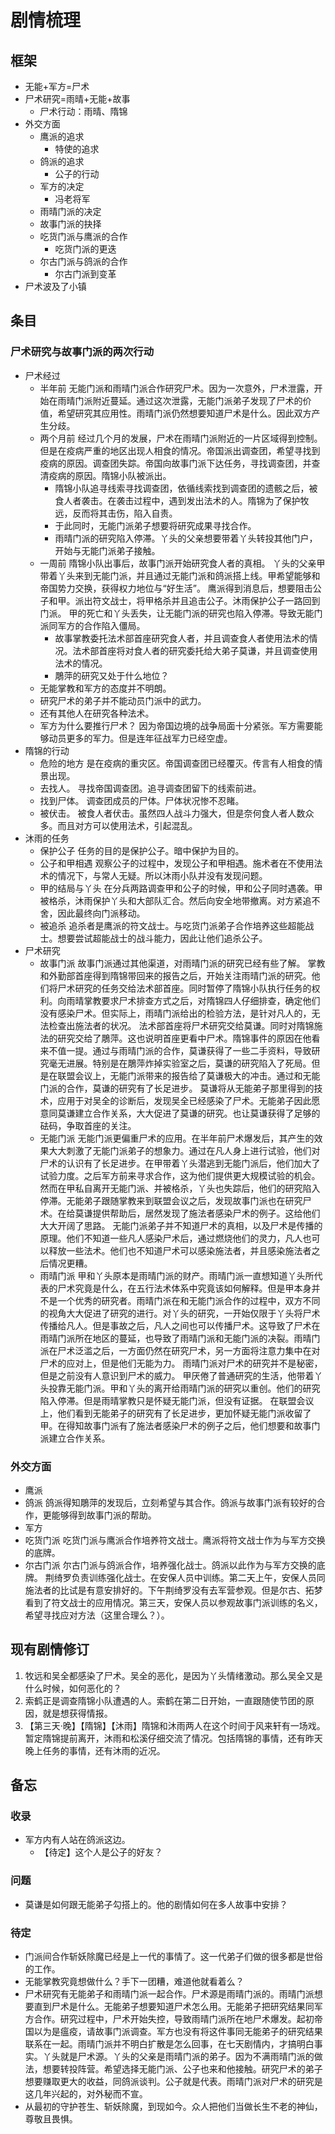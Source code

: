 # 剧情梳理

## 框架

+ 无能+军方=尸术
+ 尸术研究=雨晴+无能+故事
	+ 尸术行动：雨晴、隋锦
+ 外交方面
	+ 鹰派的追求
		+ 特使的追求
	+ 鸽派的追求
		+ 公子的行动
	+ 军方的决定
		+ 冯老将军
	+ 雨晴门派的决定
	+ 故事门派的抉择
	+ 吃货门派与鹰派的合作
		+ 吃货门派的更迭
	+ 尔古门派与鸽派的合作
		+ 尔古门派到变革
+ 尸术波及了小镇

## 条目

### 尸术研究与故事门派的两次行动

+ 尸术经过
	+ 半年前
		无能门派和雨晴门派合作研究尸术。因为一次意外，尸术泄露，开始在雨晴门派附近蔓延。通过这次泄露，无能门派弟子发现了尸术的价值，希望研究其应用性。雨晴门派仍然想要知道尸术是什么。因此双方产生分歧。
	+ 两个月前
		经过几个月的发展，尸术在雨晴门派附近的一片区域得到控制。但是在疫病严重的地区出现人相食的情况。帝国派出调查团，希望寻找到疫病的原因。调查团失踪。帝国向故事门派下达任务，寻找调查团，并查清疫病的原因。隋锦小队被派出。
		+ 隋锦小队追寻线索寻找调查团，依循线索找到调查团的遗骸之后，被食人者袭击。在袭击过程中，遇到发出法术的人。隋锦为了保护牧远，反而将其击伤，陷入自责。
		+ 于此同时，无能门派弟子想要将研究成果寻找合作。
		+ 雨晴门派的研究陷入停滞。丫头的父亲想要带着丫头转投其他门户，开始与无能门派弟子接触。
	+ 一周前
		隋锦小队出事后，故事门派开始研究食人者的真相。
		丫头的父亲甲带着丫头来到无能门派，并且通过无能门派和鸽派搭上线。甲希望能够和帝国势力交换，获得权力地位与“好生活”。
		鹰派得到消息后，想要阻击公子和甲。派出符文战士，将甲格杀并且追击公子。沐雨保护公子一路回到门派。
		甲的死亡和丫头丢失，让无能门派的研究也陷入停滞。导致无能门派同军方的合作陷入僵局。
		+ 故事掌教委托法术部首座研究食人者，并且调查食人者使用法术的情况。法术部首座将对食人者的研究委托给大弟子莫谦，并且调查使用法术的情况。
		+ 鵰萍的研究又处于什么地位？
	+ 无能掌教和军方的态度并不明朗。
	+ 研究尸术的弟子并不能动员门派中的武力。
	+ 还有其他人在研究各种法术。
	+ 军方为什么要推行尸术？
		因为帝国边境的战争局面十分紧张。军方需要能够动员更多的军力。但是连年征战军力已经空虚。
+ 隋锦的行动
	+ 危险的地方
		是在疫病的重灾区。帝国调查团已经覆灭。传言有人相食的情景出现。
	+ 去找人。
		寻找帝国调查团。追寻调查团留下的线索前进。
	+ 找到尸体。
		调查团成员的尸体。尸体状况惨不忍睹。
	+ 被伏击。
		被食人者伏击。虽然四人战斗力强大，但是奈何食人者人数众多。而且对方可以使用法术，引起混乱。
+ 沐雨的任务
	+ 保护公子
		任务的目的是保护公子。暗中保护为目的。
	+ 公子和甲相遇
		观察公子的过程中，发现公子和甲相遇。施术者在不使用法术的情况下，与常人无疑。所以沐雨小队并没有发现问题。
	+ 甲的结局与丫头
		在分兵两路调查甲和公子的时候，甲和公子同时遇袭。甲被格杀，沐雨保护丫头和大部队汇合。然后向安全地带撤离。对方紧追不舍，因此最终向门派移动。
	+ 被追杀
		追杀者是鹰派的符文战士。与吃货门派弟子合作培养这些超能战士。想要尝试超能战士的战斗能力，因此让他们追杀公子。
+ 尸术研究
	+ 故事门派
		故事门派通过其他渠道，对雨晴门派的研究已经有些了解。
		掌教和外勤部首座得到隋锦带回来的报告之后，开始关注雨晴门派的研究。他们将尸术研究的任务交给法术部首座。同时暂停了隋锦小队执行任务的权利。向雨晴掌教要求尸术排查方式之后，对隋锦四人仔细排查，确定他们没有感染尸术。但实际上，雨晴门派给出的检验方法，是针对凡人的，无法检查出施法者的状况。
		法术部首座将尸术研究交给莫谦。同时对隋锦施法的研究交给了鵰萍。这也说明首座更看中尸术。隋锦事件的原因在他看来不值一提。通过与雨晴门派的合作，莫谦获得了一些二手资料，导致研究毫无进展。特别是在鵰萍炸掉实验室之后，莫谦的研究陷入了死局。但是在联盟会议上，无能门派带来的报告给了莫谦极大的冲击。通过和无能门派的合作，莫谦的研究有了长足进步。
		莫谦将从无能弟子那里得到的技术，应用于对吴全的诊断后，发现吴全已经感染了尸术。无能弟子因此愿意同莫谦建立合作关系，大大促进了莫谦的研究。也让莫谦获得了足够的砝码，争取首座的关注。
	+ 无能门派
		无能门派更偏重尸术的应用。在半年前尸术爆发后，其产生的效果大大刺激了无能门派弟子的想象力。通过在凡人身上进行试验，他们对尸术的认识有了长足进步。在甲带着丫头潜逃到无能门派后，他们加大了试验力度。之后军方前来寻求合作，这为他们提供更大规模试验的机会。然而在甲私自离开无能门派、并被格杀，丫头也失踪后，他们的研究陷入停滞。无能弟子跟随掌教来到联盟会议之后，发现故事门派也在研究尸术。在给莫谦提供帮助后，居然发现了施法者感染尸术的例子。这给他们大大开阔了思路。
		无能门派弟子并不知道尸术的真相，以及尸术是传播的原理。他们不知道一些凡人感染尸术后，通过燃烧他们的灵力，凡人也可以释放一些法术。他们也不知道尸术可以感染施法者，并且感染施法者之后情况更糟。
	+ 雨晴门派
		甲和丫头原本是雨晴门派的财产。雨晴门派一直想知道丫头所代表的尸术究竟是什么，在五行法术体系中究竟该如何解释。但是甲本身并不是一个优秀的研究者。雨晴门派在和无能门派合作的过程中，双方不同的视角大大促进了研究的进行。对丫头的研究，一开始仅限于丫头将尸术传播给凡人。但是事故之后，凡人之间也可以传播尸术。这导致了尸术在雨晴门派所在地区的蔓延，也导致了雨晴门派和无能门派的决裂。雨晴门派在尸术泛滥之后，一方面仍然在研究尸术，另一方面将注意力集中在对尸术的应对上，但是他们无能为力。
		雨晴门派对尸术的研究并不是秘密，但是之前没有人意识到尸术的威力。
		甲厌倦了普通研究的生活，他带着丫头投靠无能门派。甲和丫头的离开给雨晴门派的研究以重创。他们的研究陷入停滞。但是雨晴掌教只是怀疑无能门派，但没有证据。
		在联盟会议上，他们看到无能弟子的研究有了长足进步，更加怀疑无能门派收留了甲。在得知故事门派有了施法者感染尸术的例子之后，他们想要和故事门派建立合作关系。

### 外交方面

+ 鹰派
+ 鸽派
	鸽派得知鵰萍的发现后，立刻希望与其合作。鸽派与故事门派有较好的合作，更能够得到故事门派的帮助。
+ 军方
+ 吃货门派
	吃货门派与鹰派合作培养符文战士。鹰派将符文战士作为与军方交换的底牌。
+ 尔古门派
	尔古门派与鸽派合作，培养强化战士。鸽派以此作为与军方交换的底牌。
	荆绮罗负责训练强化战士。在安保人员中训练。第二天上午，安保人员同施法者的比试是有意安排好的。下午荆绮罗没有去军营参观。但是尔古、拓梦看到了符文战士的应用情况。第三天，安保人员以参观故事门派训练的名义，希望寻找应对方法（这里合理么？）。

## 现有剧情修订

1. 牧远和吴全都感染了尸术。吴全的恶化，是因为丫头情绪激动。那么吴全又是什么时候，如何恶化的？
2. 索鹤正是调查隋锦小队遭遇的人。索鹤在第二日开始，一直跟随使节团的原因，就是想获得情报。
3. 【第三天·晚】【隋锦】【沐雨】隋锦和沐雨两人在这个时间于风来轩有一场戏。暂定隋锦提前离开，沐雨和松溪仔细交流了情况。包括隋锦的事情，还有昨天晚上任务的事情，还有沐雨的近况。

## 备忘

### 收录

+ 军方内有人站在鸽派这边。
	+ 【待定】这个人是公子的好友？

### 问题

+ 莫谦是如何跟无能弟子勾搭上的。他的剧情如何在多人故事中安排？

### 待定
+ 门派间合作斩妖除魔已经是上一代的事情了。这一代弟子们做的很多都是世俗的工作。
+ 无能掌教究竟想做什么？手下一团糟，难道他就看着么？
+ 尸术研究有无能弟子和雨晴门派一起合作。尸术源是雨晴门派的。雨晴门派想要直到尸术是什么。无能弟子想要知道尸术怎么用。无能弟子把研究结果同军方合作。研究过程中，尸术开始失控，导致雨晴门派所在地尸术爆发。起初帝国以为是瘟疫，请故事门派调查。军方也没有将这件事同无能弟子的研究结果联系在一起。雨晴门派并不明白扩散是怎么回事，在七天剧情内，才搞明白事实。丫头就是尸术源。丫头的父亲是雨晴门派的弟子。因为不满雨晴门派的做法，想要转投阵营。希望选择无能门派、公子也来和他接触。研究尸术的弟子想要赚取更大的收益，同鸽派谈判。公子就是代表。雨晴门派对尸术的研究是这几年兴起的，对外秘而不宣。
+ 从最初的守护苍生、斩妖除魔，到现如今。众人把他们当做长生不老的神仙，尊敬且畏惧。
